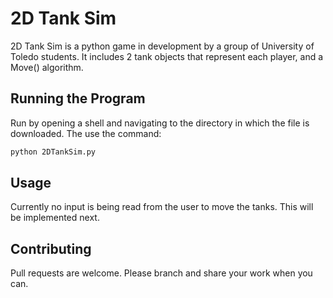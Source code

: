 # 2D Tank Sim

2D Tank Sim is a python game in development by a group of University of Toledo students. It includes 2 tank objects that represent each player, and a Move() algorithm.

## Running the Program

Run by opening a shell and navigating to the directory in which the file is downloaded. The use the command:

```bash
python 2DTankSim.py
```

## Usage

Currently no input is being read from the user to move the tanks. This will be implemented next.

## Contributing
Pull requests are welcome. Please branch and share your work when you can.
